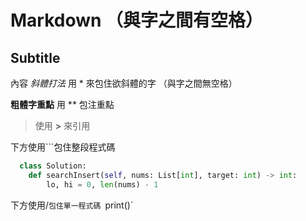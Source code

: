 # Markdown （與字之間有空格）
  ## Subtitle
  內容
*斜體打法* 用 * 來包住欲斜體的字 （與字之間無空格）

**粗體字重點** 用 ** 包注重點

>使用 **>** 來引用
>
下方使用```包住整段程式碼

```python
  class Solution:
    def searchInsert(self, nums: List[int], target: int) -> int:
        lo, hi = 0, len(nums) - 1
```

下方使用/`包住單一程式碼
`print()`




    
    
